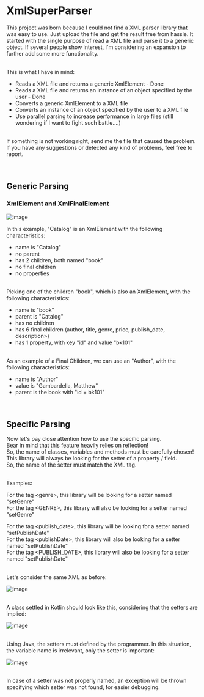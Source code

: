 # XmlSuperParser

This project was born because I could not find a XML parser library that was easy to use.
Just upload the file and get the result free from hassle.
It started with the single purpose of read a XML file and parse it to a generic object.
If several people show interest, I'm considering an expansion to further add some more functionality.<br><br>

This is what I have in mind:
- Reads a XML file and returns a generic XmlElement - Done
- Reads a XML file and returns an instance of an object specified by the user - Done
- Converts a generic XmlElement to a XML file
- Converts an instance of an object specified by the user to a XML file
- Use parallel parsing to increase performance in large files (still wondering if I want to fight such battle....)<br><br>

If something is not working right, send me the file that caused the problem.<br>
If you have any suggestions or detected any kind of problems, feel free to report.<br><br><br>

## Generic Parsing<br>

### XmlElement and XmlFinalElement<br>

![image](https://user-images.githubusercontent.com/55634585/136702427-1d661b11-0f8d-44a4-9589-3f91dc267f74.png)<br>

In this example, "Catalog" is an XmlElement with the following characteristics:
- name is "Catalog"
- no parent
- has 2 children, both named "book"
- no final children
- no properties<br><br>

Picking one of the children "book", which is also an XmlElement, with the following characteristics:
- name is "book"
- parent is "Catalog"
- has no children
- has 6 final children (author, title, genre, price, publish_date, description>)
- has 1 property, with key "id" and value "bk101"<br><br>

As an example of a Final Children, we can use an "Author", with the following characteristics:
- name is "Author"
- value is "Gambardella, Matthew"
- parent is the book with "id = bk101"<br><br><br>

## Specific Parsing<br>

Now let's pay close attention how to use the specific parsing.<br>
Bear in mind that this feature heavily relies on reflection!<br>
So, the name of classes, variables and methods must be carefully chosen!<br>
This library will always be looking for the setter of a property / field.<br>
So, the name of the setter must match the XML tag.<br><br>

Examples:<br>

For the tag \<genre\>, this library will be looking for a setter named "setGenre"<br>
For the tag \<GENRE\>, this library will also be looking for a setter named "setGenre"<br>
  
For the tag \<publish_date\>, this library will be looking for a setter named "setPublishDate"<br>
For the tag \<publishDate\>, this library will also be looking for a setter named "setPublishDate"<br>
For the tag \<PUBLISH_DATE\>, this library will also be looking for a setter named "setPublishDate"<br><br>


Let's consider the same XML as before:

![image](https://user-images.githubusercontent.com/55634585/139146657-05673fbc-8ec5-4613-bc90-85d5b29306d5.png)<br><br>

A class settled in Kotlin should look like this, considering that the setters are implied:<br>

![image](https://user-images.githubusercontent.com/55634585/139148176-26cd65f0-7f19-46b1-aa6d-99405f62e267.png)<br><br>

Using Java, the setters must defined by the programmer. In this situation, the variable name is irrelevant, only the setter is important:<br>

![image](https://user-images.githubusercontent.com/55634585/139148855-958f5013-6653-492c-90ab-5f5c2e75a46e.png)<br><br>

In case of a setter was not properly named, an exception will be thrown specifying which setter was not found, for easier debugging.


